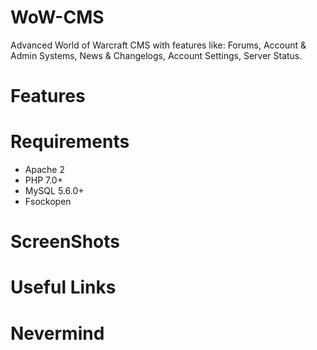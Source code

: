 # WoW-CMS

Advanced World of Warcraft CMS with features like: Forums, Account &amp; Admin Systems, News &amp; Changelogs, Account Settings, Server Status.

# Features


# Requirements
- Apache 2
- PHP 7.0+
- MySQL 5.6.0+
- Fsockopen

# ScreenShots


# Useful Links


# Nevermind
